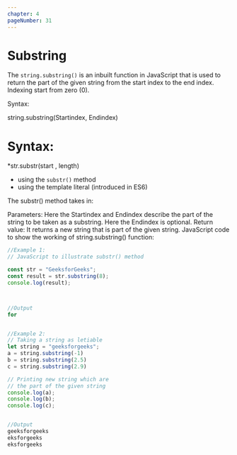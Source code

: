 ```yaml
---
chapter: 4
pageNumber: 31
---
```

# Substring

The `string.substring()` is an inbuilt function in JavaScript that is used to return the part of the given string from the start index to the end index. Indexing start from zero (0). 

Syntax: 

string.substring(Startindex, Endindex)

# Syntax:

*str.substr(start , length)

* using the `substr()` method
* using the template literal (introduced in ES6)

The substr() method takes in:

Parameters: Here the Startindex and Endindex describe the part of the string to be taken as a substring. Here the Endindex is optional. 
Return value: It returns a new string that is part of the given string. JavaScript code to show the working of string.substring() function: 

```javascript
//Example 1:
// JavaScript to illustrate substr() method

const str = "GeeksforGeeks";
const result = str.substring(8);
console.log(result);



//Output
for

```

```javascript

//Example 2: 
// Taking a string as letiable
let string = "geeksforgeeks";
a = string.substring(-1)
b = string.substring(2.5)
c = string.substring(2.9)

// Printing new string which are
// the part of the given string
console.log(a);
console.log(b);
console.log(c);


//Output
geeksforgeeks
eksforgeeks
eksforgeeks
```
